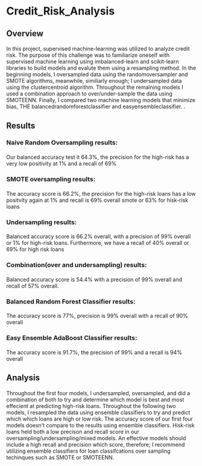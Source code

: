 # Credit_Risk_Analysis
## Overview
####
  In this project, supervised machine-learning was utilized to analyze credit risk. The purpose of this challenge was to familiarize oneself with supervised machine learning using imbalanced-learn and scikit-learn libraries to build models and evalute them using a resampling method. In the beginning models, I oversampled data using the randomoversampler and SMOTE algorithms, meanwhile, similiarly enough; I undersampled data using the clustercentroid algorithm. Throughout the remaining models I used a combination approach to over/under-sample the data using SMOTEENN. Finally, I compared two machine learning models that minimize bias, THE balancedrandomforestclassifier and easyensembleclassifier.
.
## Results
### Naive Random Oversampling results: 
####
Our balanced accuracy test it 64.3%, the precision for the high-risk has a very low positivity at 1% and a recall of 69%

### SMOTE oversampling results: 
####
The accuracy score is 66.2%, the precision for the high-risk loans has a low positvity again at 1% and recall is 69% overall smote or 63% for hisk-risk loans

### Undersampling results: 
####
Balanced accuracy score is 66.2% overall, with a precision of 99% overall or 1% for high-risk loans. Furthermore, we have a recall of 40% overall or 69% for high risk loans

### Combination(over and undersampling) results:
####
Balanced accuracy score is 54.4% with a precision of 99% overall and recall of 57% overall.

### Balanced Random Forest Classifier results:
#### 
The accuracy score is 77%, precision is 99% overall with a recall of 90% overall
### Easy Ensemble AdaBoost Classifier results: 
####
The accuracy score is 91.7%, the precision of 99% and a recall is 94% overall

## Analysis

####
  Throughout the first four models, I undersampled, oversampled, and did a combination of both to try and determine which model is best and most effecient at predicting high-risk loans. Throughout the following two models, I resampled the data using ensemble classifiers to try and predict which which loans are high or low risk. The accuracy score of our first four models doesn't compare to the results using ensemble classifiers. Hisk-risk loans held both a low precison and recall score in our oversampling/undersampling/mixed models. An effective models should include a high recall and precision which score, therefore; I recommend utilizing ensemble classifiers for loan classifcations over sampling techinques such as SMOTE or SMOTEENN.
